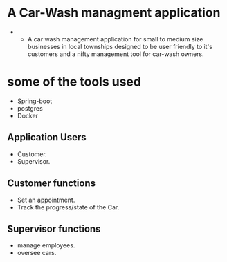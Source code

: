 # A Car-Wash managment application    
* * A car wash management application for small to medium size businesses in local townships designed to be user friendly to it's customers and a nifty management tool for car-wash owners.
    
# some of the tools used  
 * Spring-boot  
 * postgres  
 * Docker   

## Application Users  
* Customer. 
* Supervisor.  

## Customer functions  
* Set an appointment.
* Track the progress/state of the Car.  

## Supervisor functions  
* manage employees.    
* oversee cars.   
